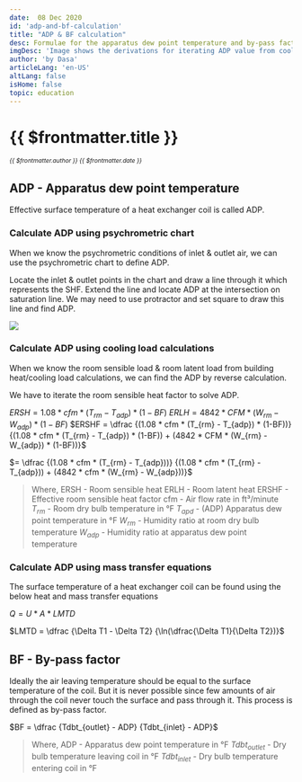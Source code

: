 ```yaml
---
date:  08 Dec 2020
id: 'adp-and-bf-calculation'
title: "ADP & BF calculation"
desc: Formulae for the apparatus dew point temperature and by-pass factor. 
imgDesc: 'Image shows the derivations for iterating ADP value from cooling load calculations'
author: 'by Dasa'
articleLang: 'en-US'
altLang: false
isHome: false
topic: education
---
```


<altLang />

# {{ $frontmatter.title }}
<i style="font-size: 0.75em;"> {{ $frontmatter.author }} {{ $frontmatter.date }} </i>

## ADP - Apparatus dew point temperature

Effective surface temperature of a heat exchanger coil is called ADP.

### Calculate ADP using psychrometric chart

When we know the psychrometric conditions of inlet & outlet air, we can use the psychrometric chart to define ADP.

Locate the inlet & outlet points in the chart and draw a line through it which represents the SHF. Extend the line and locate ADP at the intersection on saturation line. We may need to use protractor and set square to draw this line and find ADP.

![](/img/education/adp-and-bf-calculation/adp-chart.svg)

### Calculate ADP using cooling load calculations

When we know the room sensible load & room latent load from building heat/cooling load calculations, we can find the ADP by reverse calculation.

We have to iterate the room sensible heat factor to solve ADP.

$ERSH = 1.08 * cfm * (T_{rm} - T_{adp}) * (1-BF)$
$ERLH = 4842 * CFM * (W_{rm} - W_{adp}) * (1-BF)$
$ERSHF = \dfrac {(1.08 * cfm * (T_{rm} - T_{adp}) * (1-BF))} {(1.08 * cfm * (T_{rm} - T_{adp}) * (1-BF)) + (4842 * CFM * (W_{rm} - W_{adp}) * (1-BF))}$

$= \dfrac {(1.08 * cfm * (T_{rm} - T_{adp}))} {(1.08 * cfm * (T_{rm} - T_{adp})) + (4842 * cfm * (W_{rm} - W_{adp}))}$

>Where,
>ERSH - Room sensible heat
>ERLH - Room latent heat
>ERSHF - Effective room sensible heat factor
>cfm - Air flow rate in ft³/minute
>$T_{rm}$ - Room dry bulb temperature in °F
>$T_{apd}$ - (ADP) Apparatus dew point temperature in °F
>$W_{rm}$ - Humidity ratio at room dry bulb temperature
>$W_{adp}$ - Humidity ratio at apparatus dew point temperature

<DynamicGlobalComponent componentName="AdpCalculation" />

### Calculate ADP using mass transfer equations

The surface temperature of a heat exchanger coil can be found using the below heat and mass transfer equations 

$Q	= U * A * LMTD$

$LMTD = \dfrac {\Delta T1 - \Delta T2} {\ln(\dfrac{\Delta T1}{\Delta T2})}$

## BF - By-pass factor

Ideally the air leaving temperature should be equal to the surface temperature of the coil.  But it is never possible since few amounts of air through the coil never touch the surface and pass through it. This process is defined as by-pass factor.

$BF = \dfrac {Tdbt_{outlet} - ADP} {Tdbt_{inlet} - ADP}$

>Where,
>ADP - Apparatus dew point temperature in °F
>$Tdbt_{outlet}$ - Dry bulb temperature leaving coil in °F
>$Tdbt_{inlet}$ - Dry bulb temperature entering coil in °F

<DynamicGlobalComponent componentName="ByPassFactor" />
